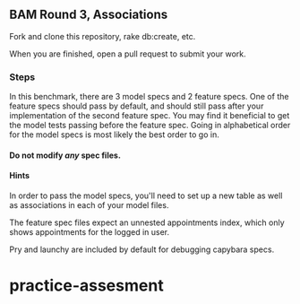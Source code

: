 ## BAM Round 3, Associations

Fork and clone this repository, rake db:create, etc.

When you are finished, open a pull request to submit your work.

### Steps

In this benchmark, there are 3 model specs and 2 feature specs. One of the feature specs should pass by default, and should still pass after your implementation of the second feature spec. You may find it beneficial to get the model tests passing before the feature spec. Going in alphabetical order for the model specs is most likely the best order to go in.

#### Do not modify _any_ spec files.

#### Hints

In order to pass the model specs, you'll need to set up a new table as well as associations in each of your model files.

The feature spec files expect an unnested appointments index, which only shows appointments for the logged in user.

Pry and launchy are included by default for debugging capybara specs.
# practice-assesment
